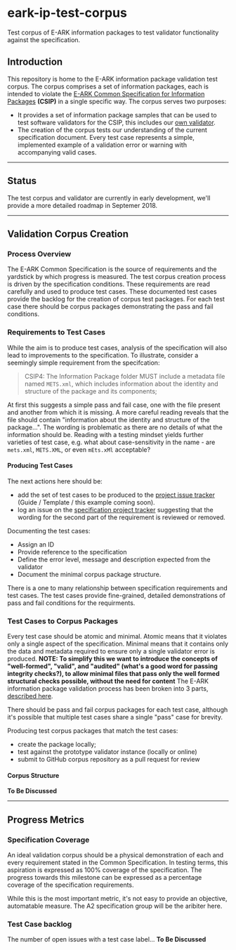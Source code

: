 eark-ip-test-corpus
===================
Test corpus of E-ARK information packages to test validator functionality against the specification.

Introduction
------------
This repository is home to the E-ARK information package validation test corpus. The corpus comprises a set of information packages, each is intended to violate the [E-ARK Common Specification for Information Packages](DILCISBoard/E-ARK-CSIP) **(CSIP)** in a single specific way. The corpus serves two purposes:

- It provides a set of information package samples that can be used to test software validators for the CSIP, this includes our [own validator](DILCISBoard/rest-ip-validator).
- The creation of the corpus tests our understanding of the current specification document. Every test case represents a simple, implemented example of a validation error or warning with accompanying valid cases.
__________

Status
------
The test corpus and validator are currently in early development, we'll provide a more detailed roadmap in Septemer 2018.
__________

Validation Corpus Creation
--------------------------
### Process Overview
The E-ARK Common Specification is the source of requirements and the yardstick by which progress is measured. The test corpus creation process is driven by the specification conditions. These requirements are read carefully and used to produce test cases. These documented test cases provide the backlog for the creation of corpus test packages. For each test case there should be corpus packages demonstrating the pass and fail conditions.

### Requirements to Test Cases
While the aim is to produce test cases, analysis of the specification will also lead to improvements to the specification.  To illustrate, consider a seemingly simple requirement from the specifcation:

> CSIP4: The Information Package folder MUST include a metadata file named `METS.xml`, which includes information about the identity and structure of the package and its components;

At first this suggests a simple pass and fail case, one with the file present and another from which it is missing. A more careful reading reveals that the file should contain "information about the identity and structure of the package...". The wording is problematic as there are no details of what the information should be. Reading with a testing mindset yields further varieties of test case, e.g. what about case-sensitivity in the name - are `mets.xml`, `METS.XML`, or even `mEts.xMl` acceptable?

#### Producing Test Cases
The next actions here should be:
- add the set of test cases to be produced to the [project issue tracker](https://github.com/DILCISBoard/eark-ip-test-corpus/issues) (Guide / Template / this example coming soon).
- log an issue on the [specification project tracker](https://github.com/DILCISBoard/E-ARK-CSIP/issues) suggesting that the wording for the second part of the requirement is reviewed or removed.

Documenting the test cases:
- Assign an ID
- Provide reference to the specification
- Define the error level, message and description expected from the validator
- Document the minimal corpus package structure.

There is a one to many relationship between specification requirements and test cases. The test cases provide fine-grained, detailed demonstrations of pass and fail conditions for the requirments.

### Test Cases to Corpus Packages
Every test case should be atomic and minimal. Atomic means that it violates only a single aspect of the specification. Minimal means that it contains only the data and metadata required to ensure only a single validator error is produced. **NOTE: To simplify this we want to introduce the concepts of "well-formed", "valid", and "audited" (what's a good word for passing integrity checks?), to allow minimal files that pass only the well formed structural checks possible, without the need for content**
The E-ARK information package validation process has been broken into 3 parts, [described here](VALIDATION.md).

There should be pass and fail corpus packages for each test case, although it's possible that multiple test cases share a single "pass" case for brevity.

Producing test corpus packages that match the test cases:
- create the package locally;
- test against the prototype validator instance (locally or online)
- submit to GitHub corpus repository as a pull request for review

#### Corpus Structure
**To Be Discussed**
__________________

Progress Metrics
-----------------
### Specification Coverage
An ideal validation corpus should be a physical demonstration of each and every requirement stated in the Common Specification. In testing terms, this aspiration is expressed as 100% coverage of the specification. The progress towards this milestone can be expressed as a percentage coverage of the specification requirements.

While this is the most important metric, it's not easy to provide an objective, automatable measure. The A2 specification group will be the aribiter here.

### Test Case backlog
The number of open issues with a test case label...
**To Be Discussed**
